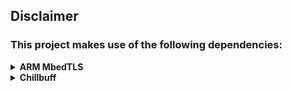 ## Disclaimer
### This project makes use of the following dependencies:

<details>
<summary>
<strong>ARM MbedTLS</strong>
</summary>
<p>
This library makes use of the MbedTLS crypto/SSL library from ARM, which at the time of writing (17. January 2020) is stable at version 2.16.4, <a href="https://github.com/ARMmbed/mbedtls/blob/master/LICENSE">Apache-2.0 licensed</a> and available here: https://tls.mbed.org/download
</p>
<p>
All credits for MbedTLS go to ARM and <a href="https://github.com/ARMmbed/mbedtls/contributors">its contributors</a>.

---

#### [ARM MbedTLS](https://en.wikipedia.org/wiki/Mbed_TLS) GitHub Repo: https://github.com/ARMmbed/mbedtls
#### Used stable version 2.16.4: https://tls.mbed.org/download/start/mbedtls-2.16.4-apache.tgz

---
</p>
</details>

<details>
<summary>
<strong>Chillbuff</strong>
</summary>
<p>
This library makes use of chillbuff; a generic, lightweight, [(header-only)](https://en.wikipedia.org/wiki/Header-only) dynamic-size array, which at the time of writing (17. January 2020) is <a href="https://github.com/ARMmbed/mbedtls/blob/master/LICENSE">Apache-2.0 licensed</a> and available here: https://github.com/GlitchedPolygons/chillbuff
</p>
<p>

---

#### [Chillbuff](https://en.wikipedia.org/wiki/Mbed_TLS) GitHub Repo: https://github.com/GlitchedPolygons/chillbuff
#### Used commit: [`9507dd35a89cf786907ed80b02d6567e89484312`](https://github.com/GlitchedPolygons/chillbuff/tree/9507dd35a89cf786907ed80b02d6567e89484312)

---
</p>
</details>
